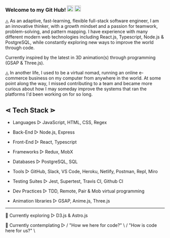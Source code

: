 ### Welcome to my Git Hub! <img src="https://emojis.slackmojis.com/emojis/images/1554740062/5584/deployparrot.gif?1554740062" width="20"/> <img src="https://emojis.slackmojis.com/emojis/images/1490884209/1972/star.gif?1490884209" width="20"/>

◬ As an adaptive, fast-learning, flexible full-stack software engineer, I am an innovative thinker, with a growth mindset and a passion for teamwork, problem-solving, and pattern mapping. I have experience with many different modern web technologies including React.js, Typescript, Node.js & PostgreSQL, while constantly exploring new ways to improve the world through code.

Currently inspired by the latest in 3D animation(s) through programming (GSAP & Three.js).

◬ In another life, I used to be a virtual nomad, running an online e-commerce business on my computer from anywhere in the world. At some point along the way, I missed contributing to a team and became more curious about how I may someday improve the systems that ran the platforms I'd been working on for so long.

⋖ Tech Stack ⋗
---
  * Languages ▻ JavaScript, HTML, CSS, Regex
  
  * Back-End ▻ Node.js, Express
  
  * Front-End ▻ React, Typescript
  
  * Frameworks ▻ Redux, MobX
  
  * Databases ▻ PostgreSQL, SQL
  
  * Tools ▻ GitHub, Slack, VS Code, Heroku, Netlify, Postman, Repl, Miro
  
  * Testing Suites ▻ Jest, Supertest, Travis CI, Github CI
  
  * Dev Practices ▻ TDD, Remote, Pair & Mob virtual programming

  * Animation libraries ▻ GSAP, Anime.js, Three.js

---
  🌱 Currently exploring ▻ D3.js & Astro.js 
  
  🤔 Currently contemplating ▻ / "How we here for code?" \ / "How is code here for us?" \

<!--
**Annalise-M/Annalise-M** is a ✨ _special_ ✨ repository because its `README.md` (this file) appears on your GitHub profile.

Here are some ideas to get you started:

- 🔭 I’m currently working on ...
- 🌱 I’m currently learning ...
- 👯 I’m looking to collaborate on ...
- 🤔 I’m looking for help with ...
- 💬 Ask me about ...
- 📫 How to reach me: ...
- 😄 Pronouns: ...
- ⚡ Fun fact: ...
-->
